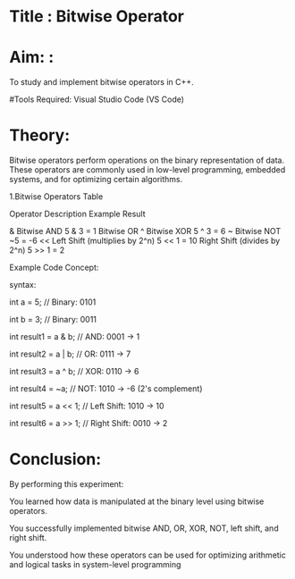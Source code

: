 # Title : Bitwise Operator

# Aim: :
To study and implement bitwise operators in C++.

#Tools Required: Visual Studio Code (VS Code)

# Theory:

Bitwise operators perform operations on the binary representation of data. These operators are commonly used in low-level programming, embedded systems, and for optimizing certain algorithms.

1.Bitwise Operators Table

Operator Description Example Result

& Bitwise AND 5 & 3 = 1
	 Bitwise OR
^ Bitwise XOR 5 ^ 3 = 6
~ Bitwise NOT ~5 = -6
<< Left Shift (multiplies by 2^n) 5 << 1 = 10
Right Shift (divides by 2^n) 5 >> 1 = 2

Example Code Concept:

syntax:

int a = 5; // Binary: 0101

int b = 3; // Binary: 0011

int result1 = a & b; // AND: 0001 → 1

int result2 = a | b; // OR: 0111 → 7

int result3 = a ^ b; // XOR: 0110 → 6

int result4 = ~a; // NOT: 1010 → -6 (2's complement)

int result5 = a << 1; // Left Shift: 1010 → 10

int result6 = a >> 1; // Right Shift: 0010 → 2

# Conclusion:

By performing this experiment:

You learned how data is manipulated at the binary level using bitwise operators.

You successfully implemented bitwise AND, OR, XOR, NOT, left shift, and right shift.

You understood how these operators can be used for optimizing arithmetic and logical tasks in system-level programming
